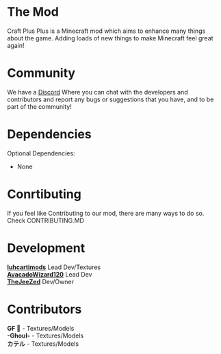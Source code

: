 # The Mod
Craft Plus Plus is a Minecraft mod which aims to enhance many things about the game. Adding loads of new things to make Minecraft feel great again!

# Community
We have a [Discord](https://discord.gg/xCfJzUMKkC) Where you can chat with the developers and contributors and report any bugs or suggestions that you have, and to be part of the community!

# Dependencies
Optional Dependencies:
- None

# Conrtibuting
If you feel like Contributing to our mod, there are many ways to do so. Check CONTRIBUTING.MD

# Development
[**luhcartimods**](https://github.com/luhcartimods) Lead Dev/Textures <br>
[**AvacadoWizard120**](https://github.com/AvacadoWizard120) Lead Dev <br>
[**TheJeeZed**](https://github.com/TheJeeZed) Dev/Owner <br>

# Contributors
**GF 👀** - Textures/Models <br>
**-Ghoul-** - Textures/Models <br>
**カテル** - Textures/Models <br>
